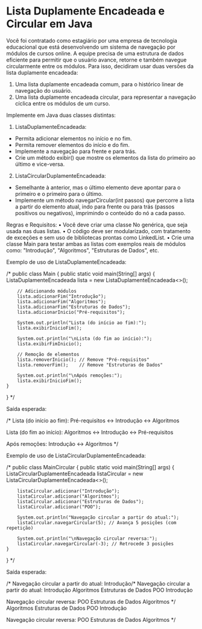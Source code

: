 # Lista Duplamente Encadeada e Circular em Java
Você foi contratado como estagiário por uma empresa de tecnologia educacional que está desenvolvendo um sistema de navegação por módulos de cursos online. A equipe precisa de uma estrutura de dados eficiente para permitir que o usuário avance, 
retorne e também navegue circularmente entre os módulos. Para isso, decidiram usar duas versões da lista duplamente encadeada:

1. Uma lista duplamente encadeada comum, para o histórico linear de navegação do usuário.
2. Uma lista duplamente encadeada circular, para representar a navegação cíclica entre os módulos de um curso.

Implemente em Java duas classes distintas:

1. ListaDuplamenteEncadeada:
  - Permita adicionar elementos no início e no fim.
  - Permita remover elementos do início e do fim.
  - Implemente a navegação para frente e para trás.
  - Crie um método exibir() que mostre os elementos da lista do primeiro ao último e vice-versa.

2. ListaCircularDuplamenteEncadeada:
  - Semelhante à anterior, mas o último elemento deve apontar para o primeiro e o primeiro para o último.
  - Implemente um método navegarCircular(int passos) que percorre a lista a partir do elemento atual, indo para frente ou para trás (passos positivos ou negativos), imprimindo o conteúdo do nó a cada passo.

Regras e Requisitos:
• Você deve criar uma classe No<T> genérica, que seja usada nas duas listas.
• O código deve ser modularizado, com tratamento de exceções e sem uso de bibliotecas prontas como LinkedList.
• Crie uma classe Main para testar ambas as listas com exemplos reais de módulos como: "Introdução", "Algoritmos", "Estruturas de Dados", etc.


Exemplo de uso de ListaDuplamenteEncadeada: 

/*
public class Main {
    public static void main(String[] args) {
        ListaDuplamenteEncadeada<String> lista = new ListaDuplamenteEncadeada<>();

        // Adicionando módulos
        lista.adicionarFim("Introdução");
        lista.adicionarFim("Algoritmos");
        lista.adicionarFim("Estruturas de Dados");
        lista.adicionarInicio("Pré-requisitos");

        System.out.println("Lista (do início ao fim):");
        lista.exibirInicioFim();

        System.out.println("\nLista (do fim ao início):");
        lista.exibirFimInicio();

        // Remoção de elementos
        lista.removerInicio(); // Remove "Pré-requisitos"
        lista.removerFim();    // Remove "Estruturas de Dados"

        System.out.println("\nApós remoções:");
        lista.exibirInicioFim();
    }
}
*/

Saída esperada:

/*
Lista (do início ao fim):
Pré-requisitos <-> Introdução <-> Algoritmos

Lista (do fim ao início):
Algoritmos <-> Introdução <-> Pré-requisitos

Após remoções:
Introdução <-> Algoritmos
*/

Exemplo de uso de ListaCircularDuplamenteEncadeada:

/*
public class MainCircular {
    public static void main(String[] args) {
        ListaCircularDuplamenteEncadeada<String> listaCircular = 
          new ListaCircularDuplamenteEncadeada<>();

        listaCircular.adicionar("Introdução");
        listaCircular.adicionar("Algoritmos");
        listaCircular.adicionar("Estruturas de Dados");
        listaCircular.adicionar("POO");

        System.out.println("Navegação circular a partir do atual:");
        listaCircular.navegarCircular(5); // Avança 5 posições (com repetição)

        System.out.println("\nNavegação circular reversa:");
        listaCircular.navegarCircular(-3); // Retrocede 3 posições
    }
}
*/

Saída esperada:

/*
Navegação circular a partir do atual:
Introdução/*
Navegação circular a partir do atual:
Introdução
Algoritmos
Estruturas de Dados
POO
Introdução

Navegação circular reversa:
POO
Estruturas de Dados
Algoritmos
*/
Algoritmos
Estruturas de Dados
POO
Introdução

Navegação circular reversa:
POO
Estruturas de Dados
Algoritmos
*/
